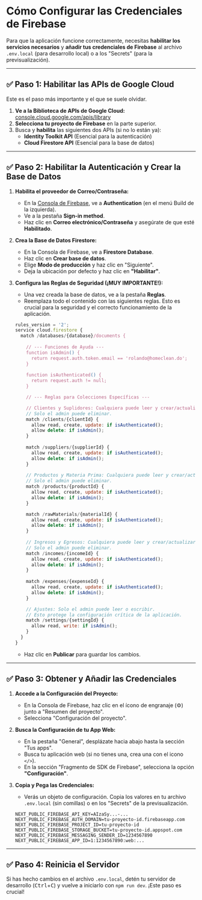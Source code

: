 # Cómo Configurar las Credenciales de Firebase

Para que la aplicación funcione correctamente, necesitas **habilitar los servicios necesarios** y **añadir tus credenciales de Firebase** al archivo `.env.local` (para desarrollo local) o a los "Secrets" (para la previsualización).

---

## ✅ Paso 1: Habilitar las APIs de Google Cloud

Este es el paso más importante y el que se suele olvidar.

1.  **Ve a la Biblioteca de APIs de Google Cloud:** [console.cloud.google.com/apis/library](https://console.cloud.google.com/apis/library)
2.  **Selecciona tu proyecto de Firebase** en la parte superior.
3.  Busca y **habilita** las siguientes dos APIs (si no lo están ya):
    *   **Identity Toolkit API** (Esencial para la autenticación)
    *   **Cloud Firestore API** (Esencial para la base de datos)

---

## ✅ Paso 2: Habilitar la Autenticación y Crear la Base de Datos

1.  **Habilita el proveedor de Correo/Contraseña:**
    *   En la [Consola de Firebase](https://console.firebase.google.com/), ve a **Authentication** (en el menú Build de la izquierda).
    *   Ve a la pestaña **Sign-in method**.
    *   Haz clic en **Correo electrónico/Contraseña** y asegúrate de que esté **Habilitado**.

2.  **Crea la Base de Datos Firestore:**
    *   En la Consola de Firebase, ve a **Firestore Database**.
    *   Haz clic en **Crear base de datos**.
    *   Elige **Modo de producción** y haz clic en "Siguiente".
    *   Deja la ubicación por defecto y haz clic en **"Habilitar"**.

3.  **Configura las Reglas de Seguridad (¡MUY IMPORTANTE!):**
    *   Una vez creada la base de datos, ve a la pestaña **Reglas**.
    *   Reemplaza todo el contenido con las siguientes reglas. Esto es crucial para la seguridad y el correcto funcionamiento de la aplicación.

    ```javascript
    rules_version = '2';
    service cloud.firestore {
      match /databases/{database}/documents {
        
        // --- Funciones de Ayuda ---
        function isAdmin() {
          return request.auth.token.email == 'rolando@homeclean.do';
        }
        
        function isAuthenticated() {
          return request.auth != null;
        }

        // --- Reglas para Colecciones Específicas ---

        // Clientes y Suplidores: Cualquiera puede leer y crear/actualizar.
        // Solo el admin puede eliminar.
        match /clients/{clientId} {
          allow read, create, update: if isAuthenticated();
          allow delete: if isAdmin();
        }
        
        match /suppliers/{supplierId} {
          allow read, create, update: if isAuthenticated();
          allow delete: if isAdmin();
        }
        
        // Productos y Materia Prima: Cualquiera puede leer y crear/actualizar.
        // Solo el admin puede eliminar.
        match /products/{productId} {
          allow read, create, update: if isAuthenticated();
          allow delete: if isAdmin();
        }

        match /rawMaterials/{materialId} {
          allow read, create, update: if isAuthenticated();
          allow delete: if isAdmin();
        }
        
        // Ingresos y Egresos: Cualquiera puede leer y crear/actualizar.
        // Solo el admin puede eliminar.
        match /incomes/{incomeId} {
          allow read, create, update: if isAuthenticated();
          allow delete: if isAdmin();
        }
        
        match /expenses/{expenseId} {
          allow read, create, update: if isAuthenticated();
          allow delete: if isAdmin();
        }

        // Ajustes: Solo el admin puede leer o escribir.
        // Esto protege la configuración crítica de la aplicación.
        match /settings/{settingId} {
          allow read, write: if isAdmin();
        }
      }
    }
    ```
    * Haz clic en **Publicar** para guardar los cambios.

---

## ✅ Paso 3: Obtener y Añadir las Credenciales

1.  **Accede a la Configuración del Proyecto:**
    *   En la Consola de Firebase, haz clic en el ícono de engranaje (⚙️) junto a "Resumen del proyecto".
    *   Selecciona "Configuración del proyecto".

2.  **Busca la Configuración de tu App Web:**
    *   En la pestaña "General", desplázate hacia abajo hasta la sección "Tus apps".
    *   Busca tu aplicación web (si no tienes una, crea una con el icono `</>`).
    *   En la sección "Fragmento de SDK de Firebase", selecciona la opción **"Configuración"**.

3.  **Copia y Pega las Credenciales:**
    *   Verás un objeto de configuración. Copia los valores en tu archivo `.env.local` (sin comillas) o en los "Secrets" de la previsualización.

    ```dotenv
    NEXT_PUBLIC_FIREBASE_API_KEY=AIzaSy...-...
    NEXT_PUBLIC_FIREBASE_AUTH_DOMAIN=tu-proyecto-id.firebaseapp.com
    NEXT_PUBLIC_FIREBASE_PROJECT_ID=tu-proyecto-id
    NEXT_PUBLIC_FIREBASE_STORAGE_BUCKET=tu-proyecto-id.appspot.com
    NEXT_PUBLIC_FIREBASE_MESSAGING_SENDER_ID=1234567890
    NEXT_PUBLIC_FIREBASE_APP_ID=1:1234567890:web:...
    ```

---

## ✅ Paso 4: Reinicia el Servidor

Si has hecho cambios en el archivo `.env.local`, detén tu servidor de desarrollo (<kbd>Ctrl</kbd>+<kbd>C</kbd>) y vuelve a iniciarlo con `npm run dev`. ¡Este paso es crucial!
